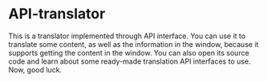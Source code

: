 # API-translator
This is a translator implemented through API interface.
You can use it to translate some content, as well as the information in the window, because it supports getting the content in the window.
You can also open its source code and learn about some ready-made translation API interfaces to use.
Now, good luck.
